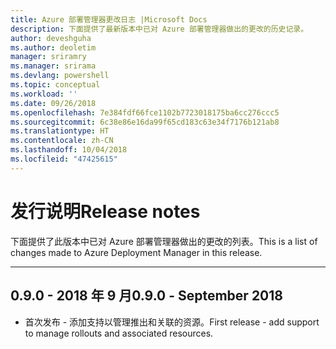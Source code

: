 ```yaml
---
title: Azure 部署管理器更改日志 |Microsoft Docs
description: 下面提供了最新版本中已对 Azure 部署管理器做出的更改的历史记录。
author: deveshguha
ms.author: deoletim
manager: sriramry
ms.manager: srirama
ms.devlang: powershell
ms.topic: conceptual
ms.workload: ''
ms.date: 09/26/2018
ms.openlocfilehash: 7e384fdf66fce1102b7723018175ba6cc276ccc5
ms.sourcegitcommit: 6c38e86e16da99f65cd183c63e34f7176b121ab8
ms.translationtype: HT
ms.contentlocale: zh-CN
ms.lasthandoff: 10/04/2018
ms.locfileid: "47425615"
---
```

# <a name="release-notes"></a><span data-ttu-id="0b6d0-103">发行说明</span><span class="sxs-lookup"><span data-stu-id="0b6d0-103">Release notes</span></span>

<span data-ttu-id="0b6d0-104">下面提供了此版本中已对 Azure 部署管理器做出的更改的列表。</span><span class="sxs-lookup"><span data-stu-id="0b6d0-104">This is a list of changes made to Azure Deployment Manager in this release.</span></span>

---
## <a name="090---september-2018"></a><span data-ttu-id="0b6d0-105">0.9.0 - 2018 年 9 月</span><span class="sxs-lookup"><span data-stu-id="0b6d0-105">0.9.0 - September 2018</span></span>
* <span data-ttu-id="0b6d0-106">首次发布 - 添加支持以管理推出和关联的资源。</span><span class="sxs-lookup"><span data-stu-id="0b6d0-106">First release - add support to manage rollouts and associated resources.</span></span>